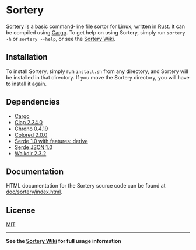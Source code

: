 <h1>Sortery</h1>

[Sortery](https://github.com/SamMatzko/Sortery) is a basic command-line file sortor for Linux, written in [Rust](https://github.com/rust-lang/rust). It can be compiled using [Cargo](https://github.com/rust-lang/cargo). To get help on using Sortery, simply run `sortery -h` or `sortery --help`, or see the [Sortery Wiki](https://github.com/SamMatzko/Sortery/wiki).

<h2>Installation</h2>

To install Sortery, simply run `install.sh` from any directory, and Sortery will be installed in that directory. If you move the Sortery
directory, you will have to install it again.

<h2>Dependencies</h2>
<ul>
  <li>
    <a href="https://crates.io/crates/cargo">Cargo</a>
  </li>
  <li>
    <a href="https://crates.io/crates/clap">Clap 2.34.0</a>
  </li>
  <li>
    <a href="https://crates.io/crates/chrono/0.4.19">Chrono 0.4.19</a>
  </li>
  <li>
    <a href="https://crates.io/crates/colored">Colored 2.0.0</a>
  </li>
  <li>
    <a href="https://create.io/crates/serde">Serde 1.0 with features: derive</a>
  </li>
  <li>
    <a href="https://crates.io/crates/serde_json">Serde JSON 1.0</a>
  </li>
  <li>
    <a href="https://crates.io/crates/walkdir">Walkdir 2.3.2</a>
  </li>
</ul>

<h2>Documentation</h2>

HTML documentation for the Sortery source code can be found at [doc/sortery/index.html](doc/sortery/index.html).

<h2>License</h2>

[MIT](https://github.com/SamMatzko/Sortery/blob/master/LICENSE-MIT.txt)

----------

**See the [Sortery Wiki](https://github.com/SamMatzko/Sortery/wiki) for full usage information**
